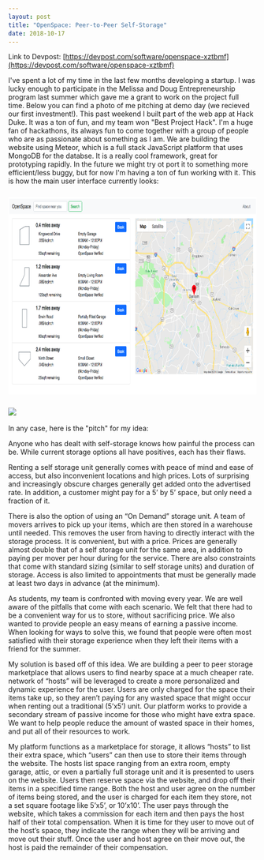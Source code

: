 ```yaml
---
layout: post
title: "OpenSpace: Peer-to-Peer Self-Storage"
date: 2018-10-17
---
```


Link to Devpost: [https://devpost.com/software/openspace-xztbmf](https://devpost.com/software/openspace-xztbmf)

I've spent a lot of my time in the last few months developing a startup. I was lucky enough to participate in the Melissa and Doug Entrepreneurship program last summer which gave me a grant to work on the project full time. Below you can find a photo of me pitching at demo day (we recieved our first investment!). This past weekend I built part of the web app at Hack Duke. It was a ton of fun, and my team won "Best Project Hack". I'm a huge fan of hackathons, its always fun to come together with a group of people who are as passionate about something as I am. We are building the website using Meteor, which is a full stack JavaScript platform that uses MongoDB for the databse. It is a really cool framework, great for prototyping rapidly. In the future we might try ot port it to something more efficient/less buggy, but for now I'm having a ton of fun working with it. This is how the main user interface currently looks:

<img src="/assets/OpenSpace_Layout.png"
     alt="OpenSpace"
     style="float: center; margin-top: 10px; margin-bottom: 10px;" width='auto' height='400'>
     
![](https://i.imgur.com/KHflvTd.jpg)

In any case, here is the "pitch" for my idea: 

Anyone who has dealt with self-storage knows how painful the process can be. While current storage options all have positives, each has their flaws.

Renting a self storage unit generally comes with peace of mind and ease of access, but also inconvenient locations and high prices. Lots of surprising and increasingly obscure charges generally get added onto the advertised rate. In addition, a customer might pay for a 5’ by 5’ space, but only need a fraction of it.

There is also the option of using an “On Demand” storage unit. A team of movers arrives to pick up your items, which are then stored in a warehouse until needed. This removes the user from having to directly interact with the storage process. It is convenient, but with a price. Prices are generally almost double that of a self storage unit for the same area, in addition to paying per mover per hour during for the service. There are also constraints that come with standard sizing (similar to self storage units) and duration of storage. Access is also limited to appointments that must be generally made at least two days in advance (at the minimum).

As students, my team is confronted with moving every year. We are well aware of the pitfalls that come with each scenario. We felt that there had to be a convenient way for us to store, without sacrificing price. We also wanted to provide people an easy means of earning a passive income. When looking for ways to solve this, we found that people were often most satisfied with their storage experience when they left their items with a friend for the summer.

My solution is based off of this idea. We are building a peer to peer storage marketplace that allows users to find nearby space at a much cheaper rate. 
network of “hosts” will be leveraged to create a more personalized and dynamic experience for the user. Users are only charged for the space their items take up, so they aren’t paying for any wasted space that might occur when renting out a traditional (5’x5’) unit. Our platform works to provide a secondary stream of passive income for those who might have extra space. We want to help people reduce the amount of wasted space in their homes, and put all of their resources to work.

My platform functions as a marketplace for storage, it allows “hosts” to list their extra space, which “users” can then use to store their items through the website. The hosts list space ranging from an extra room, empty garage, attic, or even a partially full storage unit and it is presented to users on the website. Users then reserve space via the website, and drop off their items in a specified time range. Both the host and user agree on the number of items being stored, and the user is charged for each item they store, not a set square footage like 5’x5’, or 10’x10’. The user pays through the website, which takes a commission for each item and then pays the host half of their total compensation. When it is time for they user to move out of the host’s space, they indicate the range when they will be arriving and move out their stuff. Once the user and host agree on their move out, the host is paid the remainder of their compensation. 
